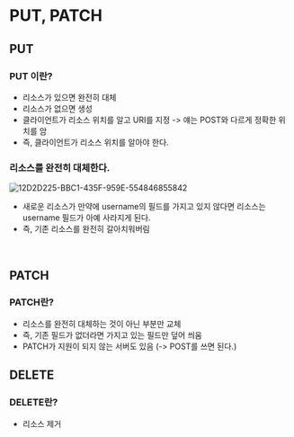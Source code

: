 # PUT, PATCH 
## PUT 
### PUT 이란?
* 리소스가 있으면 완전히 대체
* 리소스가 없으면 생성
* 클라이언트가 리소스 위치를 알고 URI를 지정 -> 얘는 POST와 다르게 정확한 위치를 암 
* 즉, 클라이언트가 리소스 위치를 알아야 한다. 

### 리소스를 완전히 대체한다. 
![12D2D225-BBC1-435F-959E-554846855842](https://user-images.githubusercontent.com/44944031/108839746-d339b800-7618-11eb-9a04-f73f9061f60d.png)

* 새로운 리소스가 만약에 username의 필드를 가지고 있지 않다면 리소스는 username 필드가 아예 사라지게 된다. 
* 즉, 기존 리소스를 완전히 갈아치워버림 

<br/>

## PATCH 
### PATCH란? 
* 리소스를 완전히 대체하는 것이 아닌 부분만 교체 
* 즉, 기존 필드가 없더라면 가지고 있는 필드만 덮어 씌움
* PATCH가 지원이 되지 않는 서버도 있음 (-> POST를 쓰면 된다.)   

## DELETE 
### DELETE란? 
* 리소스 제거 

